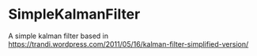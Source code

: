 # SimpleKalmanFilter
A simple kalman filter based in https://trandi.wordpress.com/2011/05/16/kalman-filter-simplified-version/
